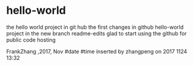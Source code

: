 # hello-world
the hello world project in git hub
the first changes in github hello-world project in the new branch readme-edits
glad to start using the github for public code hosting

FrankZhang ,2017, Nov
#date #time inserted by zhangpeng on 2017 1124 13:32

